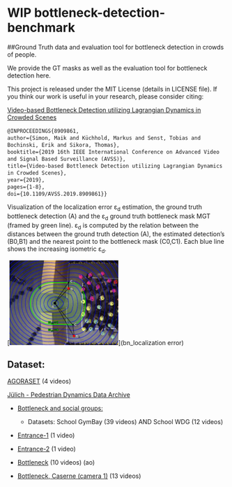 # WIP bottleneck-detection-benchmark
##Ground Truth data and evaluation tool for bottleneck detection in crowds of people.

We provide the GT masks as well as the evaluation tool for bottleneck detection here.

This project is released under the MIT License (details in LICENSE file). If you think our work is useful in your research, please consider citing:

[Video-based Bottleneck Detection utilizing Lagrangian Dynamics in Crowded Scenes](https://arxiv.org/pdf/1908.07772.pdf)

```
@INPROCEEDINGS{8909861,  
author={Simon, Maik and Küchhold, Markus and Senst, Tobias and Bochinski, Erik and Sikora, Thomas},  
booktitle={2019 16th IEEE International Conference on Advanced Video and Signal Based Surveillance (AVSS)},   
title={Video-based Bottleneck Detection utilizing Lagrangian Dynamics in Crowded Scenes},   
year={2019},
pages={1-8},  
doi={10.1109/AVSS.2019.8909861}}

```

Visualization of the localization error &epsilon;<sub>d</sub>  estimation, the ground truth bottleneck detection (A) and the &epsilon;<sub>d</sub> ground truth bottleneck mask MGT (framed by green line).
&epsilon;<sub>d</sub> is computed by the relation between the distances between the ground truth detection (A), the estimated detection’s (B0,B1) and the nearest point to the bottleneck mask
(C0,C1). Each blue line shows the increasing isometric &epsilon;<sub>d</sub>.

[<img src="./img/metric_exp.png" width="250"/>](bn_localization error)

## Dataset:

[AGORASET](https://www.sites.univ-rennes2.fr/costel/corpetti/agoraset/Site/Scenes.html) (4 videos)

[Jülich - Pedestrian Dynamics Data Archive](https://doi.org/10.34735/ped.da)
- [Bottleneck and social groups:](https://doi.org/10.34735/ped.2014.1)
  - Datasets: School GymBay (39 videos) AND School WDG (12 videos)

- [Entrance-1](https://doi.org/10.34735/ped.2013.2) (1 video)
- [Entrance-2](https://doi.org/10.34735/ped.2013.1) (1 video)

- [Bottleneck](https://doi.org/10.34735/ped.2009.6) (10 videos) (ao)
- [Bottleneck, Caserne (camera 1)](https://doi.org/10.34735/ped.2006.2) (13 videos)



